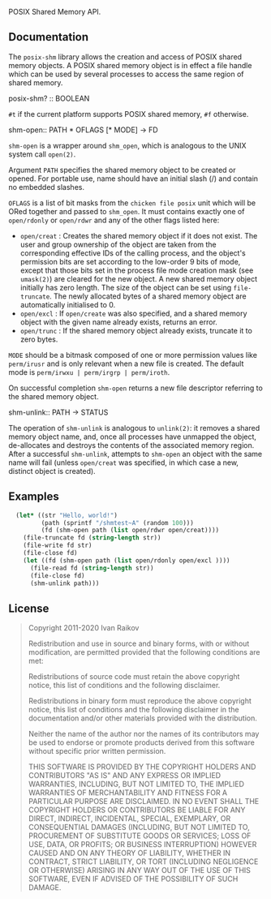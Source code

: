 POSIX Shared Memory API.

## Documentation

The `posix-shm` library allows the creation and access of POSIX shared
memory objects. A POSIX shared memory object is in effect a file
handle which can be used by several processes to access the same
region of shared memory.

<procedure>posix-shm? :: BOOLEAN</procedure>

`#t` if the current platform supports POSIX shared memory, `#f` otherwise.

<procedure>shm-open:: PATH * OFLAGS  [* MODE] -> FD</procedure>

`shm-open` is a wrapper around `shm_open`, which is analogous to the
UNIX system call `open(2)`.

Argument `PATH` specifies the shared memory object to be created or
opened. For portable use, name should have an initial slash (/) and
contain no embedded slashes.

`OFLAGS` is a list of bit masks from the `chicken file posix` unit which will
be ORed together and passed to `shm_open`. It must contains exactly
one of `open/rdonly` or `open/rdwr` and any of the other flags
listed here:

- `open/creat` : Creates the shared memory object if it does not exist. The user and group ownership of the object are taken from the corresponding effective IDs of the calling process, and the object's permission bits are set according to the low-order 9 bits of mode, except that those bits set in the process file mode creation mask (see `umask(2)`) are cleared for the new object.  A new shared memory object initially has zero length. The size of the object can be set using `file-truncate`. The newly allocated bytes of a shared memory object are automatically initialised to 0.
- `open/excl` : If `open/create` was also specified, and a shared memory object with the given name already exists, returns an error. 
- `open/trunc` : If the shared memory object already exists, truncate it to zero bytes.

`MODE` should be a bitmask composed of one or more permission
values like `perm/irusr` and is only relevant when a new file is
created. The default mode is `perm/irwxu | perm/irgrp | perm/iroth`.

On successful completion `shm-open` returns a new file descriptor
referring to the shared memory object.

<procedure>shm-unlink:: PATH -> STATUS</procedure>

The operation of `shm-unlink` is analogous to `unlink(2)`: it
removes a shared memory object name, and, once all processes have
unmapped the object, de-allocates and destroys the contents of the
associated memory region. After a successful `shm-unlink`, attempts
to `shm-open` an object with the same name will fail (unless
`open/creat` was specified, in which case a new, distinct object is
created).

## Examples

```scheme
  (let* ((str "Hello, world!")
         (path (sprintf "/shmtest~A" (random 100)))
         (fd (shm-open path (list open/rdwr open/creat))))
    (file-truncate fd (string-length str))
    (file-write fd str)
    (file-close fd)
    (let ((fd (shm-open path (list open/rdonly open/excl ))))
      (file-read fd (string-length str))
      (file-close fd)
      (shm-unlink path)))
```

## License

>
> Copyright 2011-2020 Ivan Raikov
>  
>  Redistribution and use in source and binary forms, with or without
>  modification, are permitted provided that the following conditions are
>  met:
>  
>  Redistributions of source code must retain the above copyright
>  notice, this list of conditions and the following disclaimer.
>  
>  Redistributions in binary form must reproduce the above copyright
>  notice, this list of conditions and the following disclaimer in the
>  documentation and/or other materials provided with the distribution.
>  
>  Neither the name of the author nor the names of its contributors may
>  be used to endorse or promote products derived from this software
>  without specific prior written permission.
>  
>  THIS SOFTWARE IS PROVIDED BY THE COPYRIGHT HOLDERS AND CONTRIBUTORS
>  "AS IS" AND ANY EXPRESS OR IMPLIED WARRANTIES, INCLUDING, BUT NOT
>  LIMITED TO, THE IMPLIED WARRANTIES OF MERCHANTABILITY AND FITNESS
>  FOR A PARTICULAR PURPOSE ARE DISCLAIMED. IN NO EVENT SHALL THE
>  COPYRIGHT HOLDERS OR CONTRIBUTORS BE LIABLE FOR ANY DIRECT,
>  INDIRECT, INCIDENTAL, SPECIAL, EXEMPLARY, OR CONSEQUENTIAL DAMAGES
>  (INCLUDING, BUT NOT LIMITED TO, PROCUREMENT OF SUBSTITUTE GOODS OR
>  SERVICES; LOSS OF USE, DATA, OR PROFITS; OR BUSINESS INTERRUPTION)
>  HOWEVER CAUSED AND ON ANY THEORY OF LIABILITY, WHETHER IN CONTRACT,
>  STRICT LIABILITY, OR TORT (INCLUDING NEGLIGENCE OR OTHERWISE)
>  ARISING IN ANY WAY OUT OF THE USE OF THIS SOFTWARE, EVEN IF ADVISED
>  OF THE POSSIBILITY OF SUCH DAMAGE.
